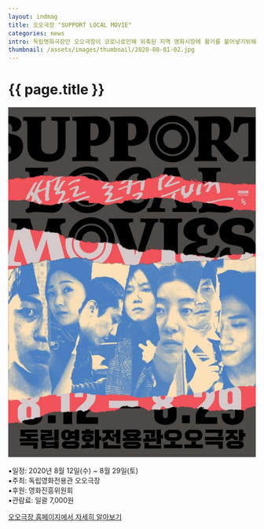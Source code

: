 ```yaml
---
layout: indmag
title: 오오극장 "SUPPORT LOCAL MOVIE"
categories: news
intro: 독립영화극장인 오오극장이 코로나로인해 위축된 지역 영화시장에 활기를 불어넣기위해 기획전을 준비했다. 
thumbnail: /assets/images/thumbnail/2020-08-01-02.jpg
---
```

# {{ page.title }}
![logo](/assets/images/post/2020-08-01-02-01.jpg)


▪일정: 2020년 8월 12일(수) ~ 8월 29일(토)  
▪주최: 독립영화전용관 오오극장  
▪후원: 영화진흥위원회  
▪관람료: 일괄 7,000원  

[오오극장 홈페이지에서 자세히 알아보기](http://55cine.com/2020/08/01/support-local-movies/)